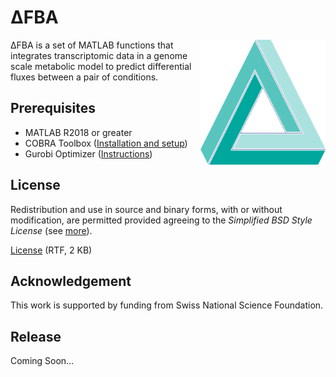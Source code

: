 # &Delta;FBA
<img style = "float: right;" src = "https://github.com/CABSEL/DeltaFBA/blob/master/dFBA.png" width="200" height="200" align="right"> 
&Delta;FBA is a set of MATLAB functions that integrates transcriptomic data in a genome scale metabolic model 
to predict differential fluxes between a pair of conditions. 

## Prerequisites
* MATLAB R2018 or greater
* COBRA Toolbox ([Installation and setup](https://opencobra.github.io/cobratoolbox/stable/))
* Gurobi Optimizer ([Instructions](https://www.gurobi.com/products/gurobi-optimizer/))


## License
Redistribution and use in source and binary forms, with or without modification, are permitted provided agreeing to the 
*Simplified BSD Style License* (see [more](http://opensource.org/licenses/bsd-license.php)). 

[License](https://github.com/CABSEL/DeltaFBA/blob/master/LICENSE) (RTF, 2 KB)

## Acknowledgement
This work is supported by funding from Swiss National Science Foundation.

## Release
Coming Soon...
